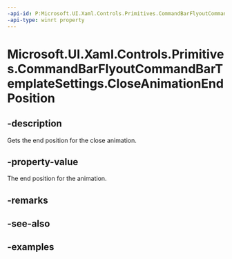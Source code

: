 ```yaml
---
-api-id: P:Microsoft.UI.Xaml.Controls.Primitives.CommandBarFlyoutCommandBarTemplateSettings.CloseAnimationEndPosition
-api-type: winrt property
---
```

<!-- Property syntax.
public double CloseAnimationEndPosition { get; }
-->

# Microsoft.UI.Xaml.Controls.Primitives.CommandBarFlyoutCommandBarTemplateSettings.CloseAnimationEndPosition


## -description

Gets the end position for the close animation.


## -property-value

The end position for the animation.


## -remarks


## -see-also


## -examples


